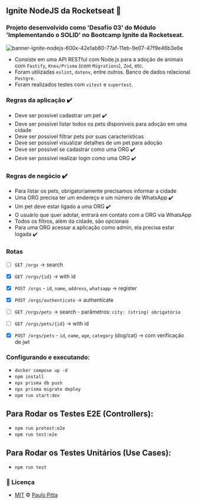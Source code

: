## Ignite NodeJS da Rocketseat 🚀

### Projeto desenvolvido como 'Desafio 03' do Módulo 'Implementando o SOLID' no Bootcamp Ignite da Rocketseat. 

![banner-ignite-nodejs-600x-42e1ab80-77af-11eb-9e07-47f9e46b3e6e](https://user-images.githubusercontent.com/52472087/224563992-1fbf29d0-06d9-4b58-b9d0-522f3f283f1e.png)

- Consiste em uma API RESTful com Node.js para a adoção de animais com `Fastify`, `Knex/Prisma` (com `Migrations`), `Zod`, etc.
- Foram utilizadas `eslint`, `dotenv`, entre outros. Banco de dados relacional `Postgre`.
- Foram realizados testes com `vitest` e `supertest`. 

### Regras da aplicação ✔️

- Deve ser possível cadastrar um pet ✔️
- Deve ser possível listar todos os pets disponíveis para adoção em uma cidade
- Deve ser possível filtrar pets por suas características
- Deve ser possível visualizar detalhes de um pet para adoção
- Deve ser possível se cadastrar como uma ORG ✔️
- Deve ser possível realizar login como uma ORG ✔️

### Regras de negócio ✔️

- Para listar os pets, obrigatoriamente precisamos informar a cidade
- Uma ORG precisa ter um endereço e um número de WhatsApp ✔️
- Um pet deve estar ligado a uma ORG ✔️
- O usuário que quer adotar, entrará em contato com a ORG via WhatsApp
- Todos os filtros, além da cidade, são opcionais
- Para uma ORG acessar a aplicação como admin, ela precisa estar logada ✔️

### Rotas

- [ ] `GET /orgs` -> search
- [x] `GET /orgs/{id}` -> with id
- [x] `POST /orgs` - `id`, `name`, `address`, `whatsapp` -> register
- [x] `POST /orgs/authenticate` -> authenticate

- [ ] `GET /orgs/pets` -> search - parâmetros: `city: (string) obrigatório`
- [ ] `GET /orgs/pets/{id}` -> with id
- [x] `POST /orgs/pets` - `id`, `name`, `age`, `category` (dog/cat) -> com verificação de jwt

### Configurando e executando:

- `docker compose up -d`
- `npm install`
- `npx prisma db push`
- `npx prisma migrate deploy`
- `npm run start:dev`

## Para Rodar os Testes E2E (Controllers):

- `npm run pretest:e2e`
- `npm run test:e2e`

## Para Rodar os Testes Unitários (Use Cases):

- `npm run test`

### 📝 Licença

- [MIT](https://github.com/paulopitta97/ignite-node-desafio-03-find-a-friend/blob/master/LICENSE) © [Paulo Pitta](https://github.com/paulopitta97)